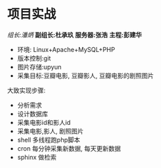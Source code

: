 # 项目实战

*组长:潘炳*
**副组长:杜承玖**
**服务器:张浩**
**主程:彭建华**

- 环境: Linux+Apache+MySQL+PHP
- 版本控制:git
- 图片存储:upyun
- 采集目标:豆瓣电影, 豆瓣影人, 豆瓣电影的剧照图片

大致实现步骤:
- 分析需求
- 设计数据库
- 采集电影id和影人id
- 采集电影,影人, 剧照图片
- shell 多线程跑php脚本
- cron 每分钟采集新数据, 每天更新数据
- sphinx 做检索


